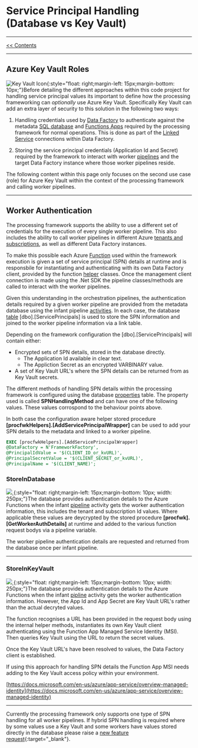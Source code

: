 # Service Principal Handling (Database vs Key Vault)

___
[<< Contents](/procfwk/contents) 

___

## Azure Key Vault Roles

![Key Vault Icon](/procfwk/keyvault.png){:style="float: right;margin-left: 15px;margin-bottom: 10px;"}Before detailing the different approaches within this code project for handling service principal values its important to define how the processing frameworking can _optionally_ use Azure Key Vault. Specifically Key Vault can add an extra layer of security to this solution in the following two ways:

1. Handling credentials used by [Data Factory](/procfwk/datafactory) to authenticate against the metadata [SQL database](/procfwk/database) and [Functions Apps](/procfwk/functions) required by the processing framework for normal operations. This is done as part of the [Linked Service](/procfwk/linkedservices) connections within Data Factory.

2. Storing the service principal credentials (Application Id and Secret) required by the framework to interact with worker [pipelines](/procfwk/pipeline) and the target Data Factory instance where those worker pipelines reside.

The following content within this page only focuses on the second use case (role) for Azure Key Vault within the context of the processing framework and calling worker pipelines.

___

## Worker Authentication 

The processing framework supports the ability to use a different set of credentials for the execution of every single worker pipeline. This also includes the ability to call worker pipelines in different Azure [tenants and subscriptions](/procfwk/crosstenantexecution), as well as different Data Factory instances. 

To make this possible each Azure [Function](/procfwk/functions) used within the framework execution is given a set of service principal (SPN) details at runtime and is responsbile for instantiating and authenticating with its own Data Factory client, provided by the function [helper](/procfwk/helpers) classes. Once the management client connection is made using the .Net SDK the pipeline classes/methods are called to interact with the worker pipelines.

Given this understanding in the orchestration pipelines, the authentication details required by a given worker pipeline are provided from the metadata database using the infant pipeline [activities](/procfwk/activities). In each case, the database [table](/procfwk/tables) [dbo].[ServicePrincipals] is used to store the SPN information and joined to the worker pipeline information via a link table.

Depending on the framework configuration the [dbo].[ServicePrincipals] will contain either:

* Encrypted sets of SPN details, stored in the database directly.
  * The Application Id available in clear text.
  * The Appliction Secret as an encrypted VARBINARY value.
* A set of Key Vault URL's where the SPN details can be returned from as Key Vault secrets.

The different methods of handling SPN details within the processing framework is configured using the database [properties](/procfwk/properties) table. The property used is called __SPNHandlingMethod__ and can have one of the following values. These values corrospond to the behaviour points above.

In both case the configuration aware helper stored procedure __[procfwkHelpers].[AddServicePrincipalWrapper]__ can be used to add your SPN details to the metadata and linked to a worker pipeline.

```sql
EXEC [procfwkHelpers].[AddServicePrincipalWrapper]
@DataFactory = N'FrameworkFactory',
@PrincipalIdValue = '$(CLIENT_ID_or_kvURL)',
@PrincipalSecretValue = '$(CLIENT_SECRET_or_kvURL)',
@PrincipalName = '$(CLIENT_NAME)';
```

### StoreInDatabase

[ ![](/procfwk/spn-in-database.png) ](/procfwk/spn-in-database.png){:style="float: right;margin-left: 15px;margin-bottom: 10px; width: 250px;"}The database provides authentication details to the Azure Functions when the infant [pipeline](/procfwk/pipelines) activity gets the worker authentication information, this includes the tenant and subscription Id values. Where applicable these values are deycrypted by the stored procedure __[procfwk].[GetWorkerAuthDetails]__ at runtime and added to the various function request bodys via a pipeline variable.

The worker pipeline authentication details are requested and returned from the database once per infant pipeline.

___


### StoreInKeyVault

[ ![](/procfwk/spn-in-keyvault.png) ](/procfwk/spn-in-keyvault.png){:style="float: right;margin-left: 15px;margin-bottom: 10px; width: 250px;"}The database provides authentication details to the Azure Functions when the infant [pipline](/procfwk/pipelines) activity gets the worker authentication information. However, the App Id and App Secret are Key Vault URL's rather than the actual decryted values.

The function recognises a URL has been provided in the request body using the internal helper methods, instantiates its own Key Vault client authenticating using the Function App Managed Service Identity (MSI). Then queries Key Vault using the URL to return the secret values.

Once the Key Vault URL's have been resolved to values, the Data Factory client is established.

If using this approach for handling SPN details the Function App MSI needs adding to the Key Vault access policy within your environment.

[https://docs.microsoft.com/en-us/azure/app-service/overview-managed-identity](https://docs.microsoft.com/en-us/azure/app-service/overview-managed-identity)

___

Currently the processing framework only supports one type of SPN handling for all worker pipelines. If hybrid SPN handling is required where by some values use a Key Vault and some workers have values stored directly in the database please raise a [new feature request](https://github.com/mrpaulandrew/procfwk/issues/new?labels=enhancement&template=feature-request.md&title=){:target="_blank"}. 